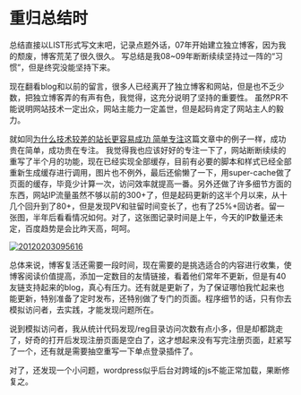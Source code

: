 # 重归总结时

总结直接以LIST形式写文末吧，记录点题外话，07年开始建立独立博客，因为我的颓废，博客荒芜了很久很久。 写总结是我08~09年断断续续坚持过一阵的“习惯”，但是终究没能坚持下来。

现在翻看blog和以前的留言，很多人已经离开了独立博客和网站，但是也不乏少数，把独立博客弄的有声有色，我觉得，这充分说明了坚持的重要性。 虽然PR不能说明网站技术一定出众，网站主能力一定盖世，但是起码肯定了网站主人的毅力。

就如同[为什么技术较差的站长更容易成功 简单专注](http://promiseforever.com/2012/01/31/%E4%B8%BA%E4%BB%80%E4%B9%88%E6%8A%80%E6%9C%AF%E8%BE%83%E5%B7%AE%E7%9A%84%E7%AB%99%E9%95%BF%E6%9B%B4%E5%AE%B9%E6%98%93%E6%88%90%E5%8A%9F-%E7%AE%80%E5%8D%95%E4%B8%93%E6%B3%A8.html)这篇文章中的例子一样，成功贵在简单，成功贵在专注。 我觉得我也应该好好的专注一下了，网站断断续续的重写了半个月的功能，现在已经实现全部缓存，目前有必要的脚本和样式已经全部重新生成缓存进行调用，图片也不例外，最后还偷懒了一下，用super-cache做了页面的缓存，毕竟少计算一次，访问效率就提高一番。另外还做了许多细节方面的东西，网站IP流量虽然不够以前的300+了，但是起码更新的这半个月以来，从十几个回升到了80+，但是发现PV和驻留时间变长了，也有了25%+回访者。留一张图，半年后看看情况如何。对了，这张图记录时间是上午，今天的IP数量还未定，百度趋势是会比昨天高，呵呵。

[![20120203095616](https://attachment.soulteary.com/2012/02/03/20120203095616.jpg "20120203095616")](https://attachment.soulteary.com/2012/02/03/20120203095616.jpg) 

总体来说，博客复活还需要一段时间，现在需要的是挑选适合的内容进行收集，使博客阅读价值提高，添加一定数目的友情链接，看着他们常年不更新，但是有40友链支持起来的blog，真心有压力。还有就是更新了，为了保证哪怕我忙起来也能更新，特别准备了定时发布，还特别做了专门的页面。程序细节的话，只有你去模拟访问者，去实践，才能发现问题所在。

说到模拟访问者，我从统计代码发现/reg目录访问次数有点小多，但是却都跳走了，好奇的打开后发现注册页面是空白了，这才想起来没有写完注册页面，赶紧写了一个，还有就是需要抽空重写一下单点登录插件了。

对了，还发现一个小问题，wordpress似乎后台对跨域的js不能正常加载，果断修复之。

